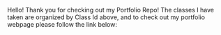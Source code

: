 Hello!
Thank you for checking out my Portfolio Repo! The classes I have taken are organized by Class Id above, and to check out my portfolio webpage please follow the link below:
